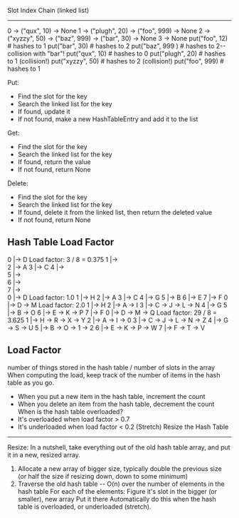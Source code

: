 Slot
Index Chain (linked list)
----- -------------------------------
 0    -> ("qux", 10) -> None
 1    -> ("plugh", 20) -> ("foo", 999) -> None
 2    -> ("xyzzy", 50) -> ("baz", 999) -> ("bar", 30) -> None
 3    -> None
put("foo", 12)   # hashes to 1
put("bar", 30)   # hashes to 2
put("baz", 999 ) # hashes to 2--collision with "bar"!
put("qux", 10)   # hashes to 0
put("plugh", 20) # hashes to 1 (collision!)
put("xyzzy", 50) # hashes to 2 (collision!)
put("foo", 999)   # hashes to 1

Put:
* Find the slot for the key
* Search the linked list for the key
* If found, update it
* If not found, make a new HashTableEntry and add it to the list

Get:
* Find the slot for the key
* Search the linked list for the key
* If found, return the value
* If not found, return None

Delete:
* Find the slot for the key
* Search the linked list for the key
* If found, delete it from the linked list, then return the deleted value
* If not found, return None



Hash Table Load Factor
----------------------
0 |-> D  Load factor: 3 / 8 = 0.375
1 |->  
2 |-> A
3 |-> C
4 |->  
5 |->  
6 |->  
7 |->  
0 |-> D  Load factor: 1.0
1 |-> H
2 |-> A
3 |-> C
4 |-> G
5 |-> B
6 |-> E
7 |-> F
0 |-> D -> M            Load factor: 2.0
1 |-> H
2 |-> A -> I
3 |-> C -> J -> L -> N
4 |-> G
5 |-> B -> O
6 |-> E -> K -> P
7 |-> F
0 |-> D -> M -> Q          Load factor: 29 / 8 = 3.625
1 |-> H -> R -> X -> Y
2 |-> A -> I -> 0
3 |-> C -> J -> L -> N -> Z
4 |-> G -> S -> U
5 |-> B -> O -> 1 -> 2
6 |-> E -> K -> P -> W
7 |-> F -> T -> V

Load Factor
-----------
number of things stored in the hash table / number of slots in the array
When computing the load, keep track of the number of items in the hash table as
you go.
* When you put a new item in the hash table, increment the count
* When you delete an item from the hash table, decrement the count
When is the hash table overloaded?
* It's overloaded when load factor > 0.7
* It's underloaded when load factor < 0.2 (Stretch)
Resize the Hash Table
---------------------
Resize:
In a nutshell, take everything out of the old hash table array, and put it in a
new, resized array.
1. Allocate a new array of bigger size, typically double the previous size
   (or half the size if resizing down, down to some minimum)
2. Traverse the old hash table -- O(n) over the number of elements in the hash
   table
   For each of the elements:
      Figure it's slot in the bigger (or smaller), new array
      Put it there
Automatically do this when the hash table is overloaded, or underloaded
(stretch).
